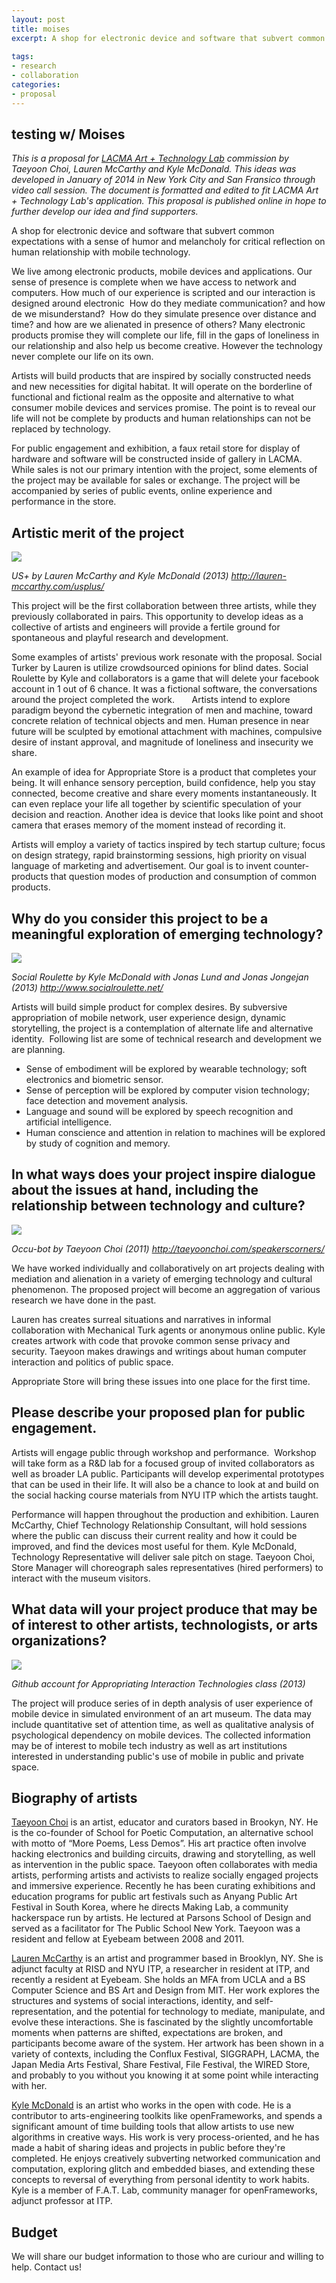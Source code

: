 ```yaml
---
layout: post
title: moises
excerpt: A shop for electronic device and software that subvert common expectations.
 
tags: 
- research
- collaboration
categories:
- proposal
---
```

testing w/ Moises ---
*This is a proposal for [LACMA Art + Technology Lab](http://www.lacma.org/LAB) commission by Taeyoon Choi, Lauren McCarthy and Kyle McDonald. This ideas was developed in January of 2014 in New York City and San Fransico through video call session. The document is formatted and edited to fit LACMA Art + Technology Lab's application. This proposal is published online in hope to further develop our idea and find supporters.*
A shop for electronic device and software that subvert common expectations with a sense of humor and melancholy for critical reflection on human relationship with mobile technology. 
We live among electronic products, mobile devices and applications. Our sense of presence is complete when we have access to network and computers. How much of our experience is scripted and our interaction is designed around electronic  How do they mediate communication? and how de we misunderstand?  How do they simulate presence over distance and time? and how are we alienated in presence of others? Many electronic products promise they will complete our life, fill in the gaps of loneliness in our relationship and also help us become creative. However the technology never complete our life on its own. Artists will build products that are inspired by socially constructed needs and new necessities for digital habitat. It will operate on the borderline of functional and fictional realm as the opposite and alternative to what consumer mobile devices and services promise. The point is to reveal our life will not be complete by products and human relationships can not be replaced by technology.For public engagement and exhibition, a faux retail store for display of hardware and software will be constructed inside of gallery in LACMA. While sales is not our primary intention with the project, some elements of the project may be available for sales or exchange. The project will be accompanied by series of public events, online experience and performance in the store. Artistic merit of the project ---

![](http://farm6.staticflickr.com/5534/12604098683_403508d791_o.jpg) 

*US+ by Lauren McCarthy and Kyle McDonald (2013) http://lauren-mccarthy.com/usplus/*This project will be the first collaboration between three artists, while they previously collaborated in pairs. This opportunity to develop ideas as a collective of artists and engineers will provide a fertile ground for spontaneous and playful research and development.  Some examples of artists' previous work resonate with the proposal. Social Turker by Lauren is utilize crowdsourced opinions for blind dates. Social Roulette by Kyle and collaborators is a game that will delete your facebook account in 1 out of 6 chance. It was a fictional software, the conversations around the project completed the work.     Artists intend to explore paradigm beyond the cybernetic integration of men and machine, toward concrete relation of technical objects and men. Human presence in near future will be sculpted by emotional attachment with machines, compulsive desire of instant approval, and magnitude of loneliness and insecurity we share.    An example of idea for Appropriate Store is a product that completes your being. It will enhance sensory perception, build confidence, help you stay connected, become creative and share every moments instantaneously. It can even replace your life all together by scientific speculation of your decision and reaction. Another idea is device that looks like point and shoot camera that erases memory of the moment instead of recording it. Artists will employ a variety of tactics inspired by tech startup culture; focus on design strategy, rapid brainstorming sessions, high priority on visual language of marketing and advertisement. Our goal is to invent counter-products that question modes of production and consumption of common products. Why do you consider this project to be a meaningful exploration of emerging technology?---![](http://farm8.staticflickr.com/7421/12604477194_dd7fea475e_z.jpg)
*Social Roulette by Kyle McDonald with Jonas Lund and Jonas Jongejan (2013) http://www.socialroulette.net/*Artists will build simple product for complex desires. By subversive appropriation of mobile network, user experience design, dynamic storytelling, the project is a contemplation of alternate life and alternative identity.  Following list are some of technical research and development we are planning.  * Sense of embodiment will be explored by wearable technology; soft electronics and biometric sensor.* Sense of perception will be explored by computer vision technology; face detection and movement analysis.* Language and sound will be explored by speech recognition and artificial intelligence. * Human conscience and attention in relation to machines will be explored by study of cognition and memory.  In what ways does your project inspire dialogue about the issues at hand, including the relationship between technology and culture?---
![](http://farm8.staticflickr.com/7419/12604103053_96583922b3_o.jpg)
*Occu-bot by Taeyoon Choi (2011) http://taeyoonchoi.com/speakerscorners/* We have worked individually and collaboratively on art projects dealing with mediation and alienation in a variety of emerging technology and cultural phenomenon. The proposed project will become an aggregation of various research we have done in the past. Lauren has creates surreal situations and narratives in informal collaboration with Mechanical Turk agents or anonymous online public. Kyle creates artwork with code that provoke common sense privacy and security. Taeyoon makes drawings and writings about human computer interaction and politics of public space.  Appropriate Store will bring these issues into one place for the first time.Please describe your proposed plan for public engagement.---
Artists will engage public through workshop and performance. Workshop will take form as a R&D lab for a focused group of invited collaborators as well as broader LA public. Participants will develop experimental prototypes that can be used in their life. It will also be a chance to look at and build on the social hacking course materials from NYU ITP which the artists taught. Performance will happen throughout the production and exhibition. Lauren McCarthy, Chief Technology Relationship Consultant, will hold sessions where the public can discuss their current reality and how it could be improved, and find the devices most useful for them. Kyle McDonald, Technology Representative will deliver sale pitch on stage. Taeyoon Choi, Store Manager will choreograph sales representatives (hired performers) to interact with the museum visitors. What data will your project produce that may be of interest to other artists, technologists, or arts organizations?  
---
![](http://farm4.staticflickr.com/3698/12604429694_c3910423b0_z.jpg)

*Github account for Appropriating Interaction Technologies class (2013)*
The project will produce series of in depth analysis of user experience of mobile device in simulated environment of an art museum. The data may include quantitative set of attention time, as well as qualitative analysis of psychological dependency on mobile devices. The collected information may be of interest to mobile tech industry as well as art institutions interested in understanding public's use of mobile in public and private space. Biography of artists ---[Taeyoon Choi](http://taeyoonchoi.com) is an artist, educator and curators based in Brookyn, NY. He is the co-founder of School for Poetic Computation, an alternative school with motto of “More Poems, Less Demos”. His art practice often involve hacking electronics and building circuits, drawing and storytelling, as well as intervention in the public space. Taeyoon often collaborates with media artists, performing artists and activists to realize socially engaged projects and immersive experience. Recently he has been curating exhibitions and education programs for public art festivals such as Anyang Public Art Festival in South Korea, where he directs Making Lab, a community hackerspace run by artists. He lectured at Parsons School of Design and served as a facilitator for The Public School New York. Taeyoon was a resident and fellow at Eyebeam between 2008 and 2011.  [Lauren McCarthy](http://lauren-mccarthy.com/) is an artist and programmer based in Brooklyn, NY. She is adjunct faculty at RISD and NYU ITP, a researcher in resident at ITP, and recently a resident at Eyebeam. She holds an MFA from UCLA and a BS Computer Science and BS Art and Design from MIT. Her work explores the structures and systems of social interactions, identity, and self-representation, and the potential for technology to mediate, manipulate, and evolve these interactions. She is fascinated by the slightly uncomfortable moments when patterns are shifted, expectations are broken, and participants become aware of the system. Her artwork has been shown in a variety of contexts, including the Conflux Festival, SIGGRAPH, LACMA, the Japan Media Arts Festival, Share Festival, File Festival, the WIRED Store, and probably to you without you knowing it at some point while interacting with her.[Kyle McDonald](http://kylemcdonald.net/) is an artist who works in the open with code. He is a contributor to arts-engineering toolkits like openFrameworks, and spends a significant amount of time building tools that allow artists to use new algorithms in creative ways. His work is very process-oriented, and he has made a habit of sharing ideas and projects in public before they're completed. He enjoys creatively subverting networked communication and computation, exploring glitch and embedded biases, and extending these concepts to reversal of everything from personal identity to work habits. Kyle is a member of F.A.T. Lab, community manager for openFrameworks, adjunct professor at ITP. 
Budget 
---
We will share our budget information to those who are curiour and willing to help. Contact us! 